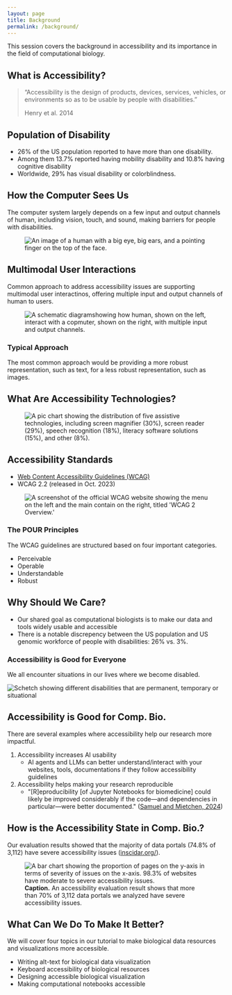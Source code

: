 ```yaml
---
layout: page
title: Background
permalink: /background/
---
```


This session covers the background in accessibility and its importance in the field of computational biology.

## What is Accessibility?

> “Accessibility is the design of products, devices, services, vehicles, or environments so as to be usable by people with disabilities.”
> 
> Henry et al. 2014

## Population of Disability

* 26% of the US population reported to have more than one disability.
* Among them 13.7% reported having mobility disability and 10.8% having cognitive disability
* Worldwide, 29% has visual disability or colorblindness.

## How the Computer Sees Us

The computer system largely depends on a few input and output channels of human, including vision, touch, and sound, making barriers for people with disabilities.

<figure>
    <img src="../assets/imgs/how-the-copmuter-sees-us.png" alt="An image of a human with a big eye, big ears, and a pointing finger on the top of the face."/>
</figure>

## Multimodal User Interactions

Common approach to address accessibility issues are supporting multimodal user interactinos, offering multiple input and output channels of human to users.

<figure>
    <img src="../assets/imgs/multimodal-user-interactions.jpg" alt="A schematic diagramshowing how human, shown on the left, interact with a copmuter, shown on the right, with multiple input and output channels."/>
</figure>

### Typical Approach

The most common approach would be providing a more robust representation, such as text, for a less robust representation, such as images.

## What Are Accessibility Technologies?

<figure>
    <img src="../assets/imgs/a11y-tech.jpg" alt="A pic chart showing the distribution of five assistive technologies, including screen magnifier (30%), screen reader (29%), speech recognition (18%), literacy software solutions (15%), and other (8%)."/>
</figure>

## Accessibility Standards

* [Web Content Accessibility Guidelines (WCAG)](https://www.w3.org/WAI/standards-guidelines/wcag/)
* WCAG 2.2 (released in Oct. 2023)

<figure>
    <img src="../assets/imgs/wcag.jpg" alt="A screenshot of the official WCAG website showing the menu on the left and the main contain on the right, titled 'WCAG 2 Overview.'"/>
</figure>

### The POUR Principles
The WCAG guidelines are structured based on four important categories.

* Perceivable
* Operable
* Understandable
* Robust

## Why Should We Care?

* Our shared goal as computational biologists is to make our data and tools widely usable and accessible
* There is a notable discrepency between the US population and US genomic workforce of people with disabilities: 26% vs. 3%.

### Accessibility is Good for Everyone

We all encounter situations in our lives where we become disabled.

![Schetch showing different disabilities that are permanent, temporary or situational](../assets/imgs/areas.png)

## Accessibility is Good for Comp. Bio.

There are several examples where accessibility help our research more impactful.

1. Accessibility increases AI usability
    * AI agents and LLMs can better understand/interact with your websites, tools, documentations if they follow accessibility guidelines
2. Accessibility helps making your research reproducible
    * "[R]eproducibility [of Jupyter Notebooks for biomedicine] could likely be improved considerably if the code—and dependencies in particular—were better documented." ([Samuel and Mietchen, 2024](https://academic.oup.com/gigascience/article/doi/10.1093/gigascience/giad113/7516267))

## How is the Accessibility State in Comp. Bio.?

Our evaluation results showed that the majority of data portals (74.8% of 3,112) have severe accessibility issues ([inscidar.org/](https://inscidar.org/)).

<figure>
    <img src="../assets/imgs/inscidar-result-1.png" alt="A bar chart showing the proportion of pages on the y-axis in terms of severity of issues on the x-axis. 98.3% of websites have moderate to severe accessibility issues."/>
    <figcaption><b>Caption.</b> An accessibility evaluation result shows that more than 70% of 3,112 data portals we analyzed have severe accessibility issues.</figcaption>
</figure>

## What Can We Do To Make It Better?

We will cover four topics in our tutorial to make biological data resources and visualizations more accessible.

* Writing alt-text for biological data visualization
* Keyboard accessibility of biological resources
* Designing accessible biological visualization
* Making computational notebooks accessible


